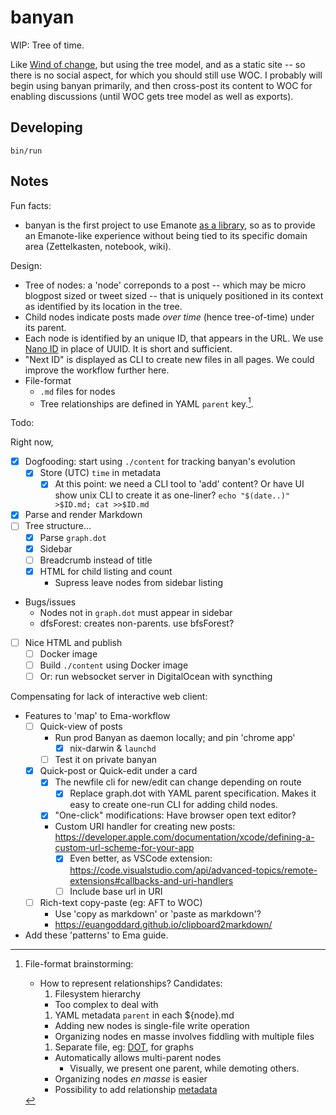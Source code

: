 # banyan

WIP: Tree of time. 

Like [Wind of change](https://windofchange.me), but using the tree model, and as a static site -- so there is no social aspect, for which you should still use WOC. I probably will begin using banyan primarily, and then cross-post its content to WOC for enabling discussions (until WOC gets tree model as well as exports).

## Developing

```
bin/run
```

## Notes

Fun facts:

- banyan is the first project to use Emanote [as a library](https://github.com/srid/banyan/commit/869991888349190855b3c963493f9ff352d250d0), so as to provide an Emanote-like experience without being tied to its specific domain area (Zettelkasten, notebook, wiki).

Design:

- Tree of nodes: a 'node' correponds to a post -- which may be micro blogpost sized or tweet sized -- that is uniquely positioned in its context as identified by its location in the tree. 
- Child nodes indicate posts made *over time* (hence tree-of-time) under its parent. 
- Each node is identified by an unique ID, that appears in the URL. We use [Nano ID](https://github.com/ai/nanoid) in place of UUID. It is short and sufficient.
- "Next ID" is displayed as CLI to create new files in all pages. We could improve the workflow further here.
- File-format 
  - `.md` files for nodes
  - Tree relationships are defined in YAML `parent` key.[^relbrain].

Todo:

Right now,

- [x] Dogfooding: start using `./content` for tracking banyan's evolution
  - [x] Store (UTC) `time` in metadata
    - [x] At this point: we need a CLI tool to 'add' content? Or have UI show unix CLI to create it as one-liner? `echo "$(date..)" >$ID.md; cat >>$ID.md`
- [x] Parse and render Markdown
- [ ] Tree structure...
  - [x] Parse `graph.dot`
  - [x] Sidebar
  - [ ] Breadcrumb instead of title
  - [x] HTML for child listing and count
    - Supress leave nodes from sidebar listing 
- Bugs/issues
  - Nodes not in `graph.dot` must appear in sidebar
  - dfsForest: creates non-parents. use bfsForest?
- [ ] Nice HTML and publish
  - [ ] Docker image
  - [ ] Build `./content` using Docker image
  - [ ] Or: run websocket server in DigitalOcean with syncthing

Compensating for lack of interactive web client:

- Features to 'map' to Ema-workflow
  - [ ] Quick-view of posts
    - Run prod Banyan as daemon locally; and pin 'chrome app'
      - [x] nix-darwin & `launchd`
    - [ ] Test it on private banyan
  - [x] Quick-post or Quick-edit under a card
    - [x] The newfile cli for new/edit can change depending on route
      - [x] Replace graph.dot with YAML parent specification. Makes it easy to create one-run CLI for adding child nodes.
    - [x] "One-click" modifications: Have browser open text editor?
    - Custom URI handler for creating new posts: https://developer.apple.com/documentation/xcode/defining-a-custom-url-scheme-for-your-app
      - [x] Even better, as VSCode extension: https://code.visualstudio.com/api/advanced-topics/remote-extensions#callbacks-and-uri-handlers
      - [ ] Include base url in URI
  - [ ] Rich-text copy-paste (eg: AFT to WOC)
    - Use 'copy as markdown' or 'paste as markdown'?
    - https://euangoddard.github.io/clipboard2markdown/
- Add these 'patterns' to Ema guide.

[^relbrain]: File-format brainstorming:
    - How to represent relationships? Candidates:
      1. Filesystem hierarchy
        - Too complex to deal with
      1. YAML metadata `parent` in each ${node}.md
        - Adding new nodes is single-file write operation
        - Organizing nodes en masse involves fiddling with multiple files
      1. Separate file, eg: [DOT](https://www.graphviz.org/doc/info/lang.html), for graphs
        - Automatically allows multi-parent nodes
          - Visually, we present one parent, while demoting others.
        - Organizing nodes *en masse* is easier 
        - Possibility to add relationship [metadata](https://graphviz.org/docs/attrs/xlabel/)

